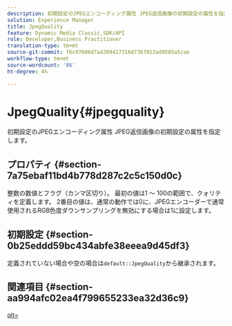 ```yaml
---
description: 初期設定のJPEGエンコーディング属性 JPEG返信画像の初期設定の属性を指定します。
solution: Experience Manager
title: JpegQuality
feature: Dynamic Media Classic,SDK/API
role: Developer,Business Practitioner
translation-type: tm+mt
source-git-commit: f6c97606d7a4209427316d7367013ad9585a5cae
workflow-type: tm+mt
source-wordcount: '86'
ht-degree: 4%

---
```



# JpegQuality{#jpegquality}

初期設定のJPEGエンコーディング属性 JPEG返信画像の初期設定の属性を指定します。

## プロパティ {#section-7a75ebaf11bd4b778d287c2c5c150d0c}

整数の数値とフラグ（カンマ区切り）。 最初の値は1 ～ 100の範囲で、クォリティを定義します。 2番目の値は、通常の動作では0に、JPEGエンコーダーで通常使用されるRGB色度ダウンサンプリングを無効にする場合は1に設定します。

## 初期設定 {#section-0b25eddd59bc434abfe38eeea9d45df3}

定義されていない場合や空の場合は`default::JpegQuality`から継承されます。

## 関連項目 {#section-aa994afc02ea4f799655233ea32d36c9}

[qlt=](../../../../../is-api/http-ref/image-serving-api-ref/c-http-protocol-reference/c-command-reference/r-is-http-qlt.md#reference-f69ed0758c784b0385d979820546d352)
